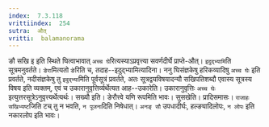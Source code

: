 ```yaml
---
index:  7.3.118
vrittiindex:  254
sutra:  औत्
vritti:  balamanorama 
---
```


ङौ सखि इ इति स्थिते घित्वाभावात् `अच्च घे`रित्यस्याऽप्रवृत्त्या सवर्णदीर्घे प्राप्ते-औत्। `इदुद्भ्यामि`ति सूत्रमनुवर्तते। `ङेरा`मित्यतो `ङे`रिति च, तदाह--इदुद्भ्यामित्यादिना। ननु घिसंज्ञकेषु हरिकव्यादिषु `अच्च घेः` इति प्रवर्तते, नदीसंज्ञकेषु तु `इदुद्भ्या`मिति पूर्वसूत्रं प्रवर्तते, अतः सूत्रद्वयविषयादन्यौ सखिपतिशब्दौ एवास्य सूत्रस्य विषय इति व्यक्तम्, एवं च उकारानुवृत्तिर्व्यर्थेत्यत आह--उकारेति। उकारानुवृत्तिः `अच्च घेः` इत्युत्तरसूत्रेऽनुवृत्त्यर्थेत्यर्थः। सख्यौ इति। ङेरौत्त्वे यणि रूपमिति भावः। सुसखेति। प्रादिसमासः। `राजाहः सखिभ्यष्ट`जिति टच् तु न भवति, `न पूजना`दिति निषेधात्। `अनङ् सौ` उपधादीर्घः, हल्ङ्यादिलोपः, `न लोपः` इति नकारलोप इति भावः।

